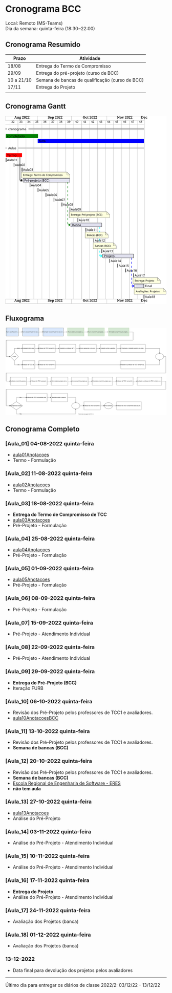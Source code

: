 # Cronograma BCC

Local: Remoto (MS-Teams)  
Dia da semana: quinta-feira (18:30\~22:00)  

## Cronograma Resumido

<!-- ☞ bbf1208b-fad1-418c-a756-d8618c7a1419 -->
| Prazo      | Atividade                                       |  
| ---------- | ----------------------------------------------- |  
| 18/08      | Entrega do Termo de Compromisso                 |  
| 29/09      | Entrega do pré-projeto (curso de BCC)           |  
| 10 a 21/10 | Semana de bancas de qualificação (curso de BCC) |  
| 17/11      | Entrega do Projeto                              |  
|            |                                                 |

## Cronograma Gantt

![Cronograma Gantt](./svg/cronograma_BCC.svg "Cronograma Gantt")  

## Fluxograma

![Fluxograma](cronogramaFluxograma.drawio.svg "fluxograma")  

## Cronograma Completo

### [Aula_01] 04-08-2022 quinta-feira

- [aula01Anotacoes](aula01Anotacoes.md "aula01Anotacoes")  
- Termo - Formulação  

### [Aula_02] 11-08-2022 quinta-feira

<!-- \[AVISO] Termo atraso https://github.com/dalton-reis/disciplinaTCC1Privado/projects/1#card-67011391 -->  

- [aula02Anotacoes](aula02Anotacoes.md "aula02Anotacoes")  
- Termo - Formulação  

### [Aula_03] 18-08-2022 quinta-feira

- **Entrega do Termo de Compromisso de TCC**  
- [aula03Anotacoes](aula03Anotacoes.md "aula03Anotacoes")  
- Pré-Projeto - Formulação  

### [Aula_04] 25-08-2022 quinta-feira

<!-- \[AVISO] Orientadores https://github.com/dalton-reis/disciplinaTCC1Privado/projects/1#card-67524750 -->
- [aula04Anotacoes](aula04Anotacoes.md "aula04Anotacoes")  
- Pré-Projeto - Formulação  

### [Aula_05] 01-09-2022 quinta-feira

- [aula05Anotacoes](aula05Anotacoes.md "aula05Anotacoes")  
- Pré-Projeto - Formulação  

<!-- \[ ] Aviso: banca BCC https://github.com/dalton-reis/disciplinaTCC1Privado/projects/1#card-67445813 -->
### [Aula_06] 08-09-2022 quinta-feira

- Pré-Projeto - Formulação  

### [Aula_07] 15-09-2022 quinta-feira

<!-- \[ ] aviso Atendimento BCC: https://github.com/dalton-reis/disciplinaTCC1Privado/projects/1#card-67514804 -->  
- Pré-Projeto - Atendimento Individual  
<!-- **[Atendimento BCC](Material/AtendimentoBCC.png "Atendimento BCC")** -->  

### [Aula_08] 22-09-2022 quinta-feira

- Pré-Projeto - Atendimento Individual
<!-- **[Atendimento BCC](Material/AtendimentoBCC.png "Atendimento BCC")** -->  

### [Aula_09] 29-09-2022 quinta-feira

- **Entrega do Pré-Projeto (BCC)**
- Iteração FURB  

### [Aula_10] 06-10-2022 quinta-feira

- Revisão dos Pré-Projeto pelos professores de TCC1 e avaliadores.  
- [aula10AnotacoesBCC](aula10AnotacoesBCC.md "aula10AnotacoesBCC")  

### [Aula_11] 13-10-2022 quinta-feira

- Revisão dos Pré-Projeto pelos professores de TCC1 e avaliadores.  
- **Semana de bancas (BCC)**  

### [Aula_12] 20-10-2022 quinta-feira

- Revisão dos Pré-Projeto pelos professores de TCC1 e avaliadores.  
- **Semana de bancas (BCC)**  
- [Escola Regional de Engenharia de Software - ERES](https://eres-sbc-br.github.io/eres2022/ "Escola Regional de Engenharia de Software - ERES")  
- **não tem aula**  

### [Aula_13] 27-10-2022 quinta-feira

- [aula13Anotacoes](aula13Anotacoes.md "aula13Anotacoes")  
- Análise do Pré-Projeto  

### [Aula_14] 03-11-2022 quinta-feira

- Análise do Pré-Projeto - Atendimento Individual  

### [Aula_15] 10-11-2022 quinta-feira

- Análise do Pré-Projeto - Atendimento Individual  

### [Aula_16] 17-11-2022 quinta-feira

- **Entrega do Projeto**  
- Análise do Pré-Projeto - Atendimento Individual  

### [Aula_17] 24-11-2022 quinta-feira

- Avaliação dos Projetos (banca)  

### [Aula_18] 01-12-2022 quinta-feira

- Avaliação dos Projetos (banca)  

### 13-12-2022

- Data final para devolução dos projetos pelos avaliadores  

-----------

Último dia para entregar os diários de classe 2022/2: 03/12/22 - 13/12/22  
